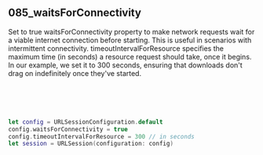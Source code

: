 ## 085_waitsForConnectivity

Set to true waitsForConnectivity property to make network requests wait for a viable internet connection before starting. This is useful in scenarios with intermittent connectivity. timeoutIntervalForResource specifies the maximum time (in seconds) a resource request should take, once it begins. In our example, we set it to 300 seconds, ensuring that downloads don't drag on indefinitely once they've started.

```swift





let config = URLSessionConfiguration.default
config.waitsForConnectivity = true
config.timeoutIntervalForResource = 300 // in seconds
let session = URLSession(configuration: config)

```